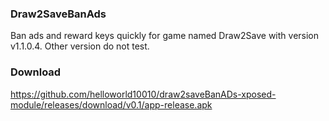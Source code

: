 ### Draw2SaveBanAds
Ban ads and reward keys quickly for game named Draw2Save with version v1.1.0.4. Other version do not test.

### Download
https://github.com/helloworld10010/draw2saveBanADs-xposed-module/releases/download/v0.1/app-release.apk